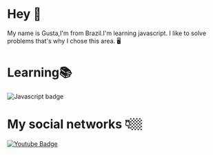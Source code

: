 # Hey 👋

My name is Gusta,I'm from Brazil.I'm learning javascript.
I like to solve problems that's why I chose this area. 🖥️

# Learning📚

![Javascript badge](https://img.shields.io/badge/JavaScript-F7DF1E?style=for-the-badge&logo=javascript&logoColor=black)



# My social networks 👇🏼


[![Youtube Badge](https://img.shields.io/badge/-Youtube-FF0000?style=flat-square&labelColor=FF0000&logo=youtube&logoColor=white&link=https://www.youtube.com/channel/UCxA5ltGy-xpwUbonO7hhZuQ)](https://www.youtube.com/channel/UCxA5ltGy-xpwUbonO7hhZuQ)
